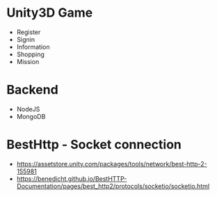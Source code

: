 # Unity3D Game
- Register
- Signin
- Information
- Shopping
- Mission
# Backend
- NodeJS
- MongoDB
# BestHttp - Socket connection
- https://assetstore.unity.com/packages/tools/network/best-http-2-155981
- https://benedicht.github.io/BestHTTP-Documentation/pages/best_http2/protocols/socketio/socketio.html
